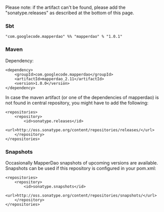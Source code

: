 Please note: if the artifact can't be found, please add the "sonatype.releases" as described at the bottom of this page.


### Sbt ###

```
"com.googlecode.mapperdao" %% "mapperdao" % "1.0.1"
```

### Maven ###

Dependency:

```
<dependency>
	<groupId>com.googlecode.mapperdao</groupId>
	<artifactId>mapperdao_2.11</artifactId>
	<version>1.0.0</version>
</dependency>
```

In case the maven artifact (or one of the dependencies of mapperdao) is not found in central repository, you might have to add the following:

```
<repositories>
	<repository>
		<id>sonatype.releases</id>
		<url>http://oss.sonatype.org/content/repositories/releases/</url>
	</repository>
</repositories>
```

### Snapshots ###

Occasionally MapperDao snapshots of upcoming versions are available. Snapshots can be used if this repository is configured in your pom.xml:

```
<repositories>
	<repository>
		<id>sonatype.snapshots</id>
		<url>http://oss.sonatype.org/content/repositories/snapshots/</url>
	</repository>
</repositories>
```